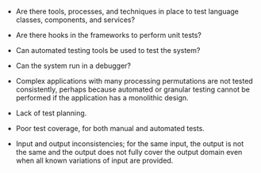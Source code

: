 * Are there tools, processes, and techniques in place to test language classes, components, and services?

* Are there hooks in the frameworks to perform unit tests?

* Can automated testing tools be used to test the system?

* Can the system run in a debugger?

* Complex applications with many processing permutations are not tested consistently, perhaps because automated or granular testing cannot be performed if the application has a monolithic design. 

* Lack of test planning.

* Poor test coverage, for both manual and automated tests. 

* Input and output inconsistencies; for the same input, the output is not the same and the output does not fully cover the output domain even when all known variations of input are provided. 
